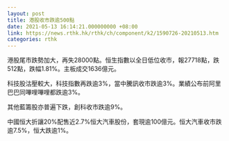 ```yaml
---
layout: post
title: 港股收市跌逾500點
date: 2021-05-13 16:14:21.000000000 +08:00
link: https://news.rthk.hk/rthk/ch/component/k2/1590726-20210513.htm
categories: rthk
---
```


港股尾市跌勢加大，再失28000點。恒生指數以全日低位收市，報27718點，跌512點，跌幅1.81%。主板成交1636億元。

科技股沽壓較大，科技指數再跌逾3%，當中騰訊收市跌逾3%。業績公布前阿里巴巴同嗶哩嗶哩都跌逾3%。

其他藍籌股亦普遍下跌，創科收市跌逾9%。

中國恒大折讓20%配售近2.7%恒大汽車股份，套現逾100億元。恒大汽車收市跌逾7.5%，恒大跌逾1%。
